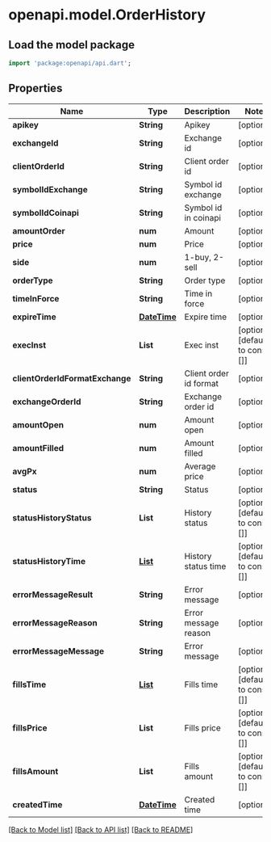 # openapi.model.OrderHistory

## Load the model package
```dart
import 'package:openapi/api.dart';
```

## Properties
Name | Type | Description | Notes
------------ | ------------- | ------------- | -------------
**apikey** | **String** | Apikey | [optional] 
**exchangeId** | **String** | Exchange id | [optional] 
**clientOrderId** | **String** | Client order id | [optional] 
**symbolIdExchange** | **String** | Symbol id exchange | [optional] 
**symbolIdCoinapi** | **String** | Symbol id in coinapi | [optional] 
**amountOrder** | **num** | Amount | [optional] 
**price** | **num** | Price | [optional] 
**side** | **num** | 1-buy, 2-sell | [optional] 
**orderType** | **String** | Order type | [optional] 
**timeInForce** | **String** | Time in force | [optional] 
**expireTime** | [**DateTime**](DateTime.md) | Expire time | [optional] 
**execInst** | **List<String>** | Exec inst | [optional] [default to const []]
**clientOrderIdFormatExchange** | **String** | Client order id format | [optional] 
**exchangeOrderId** | **String** | Exchange order id | [optional] 
**amountOpen** | **num** | Amount open | [optional] 
**amountFilled** | **num** | Amount filled | [optional] 
**avgPx** | **num** | Average price | [optional] 
**status** | **String** | Status | [optional] 
**statusHistoryStatus** | **List<String>** | History status | [optional] [default to const []]
**statusHistoryTime** | [**List<DateTime>**](DateTime.md) | History status time | [optional] [default to const []]
**errorMessageResult** | **String** | Error message | [optional] 
**errorMessageReason** | **String** | Error message reason | [optional] 
**errorMessageMessage** | **String** | Error message | [optional] 
**fillsTime** | [**List<DateTime>**](DateTime.md) | Fills time | [optional] [default to const []]
**fillsPrice** | **List<num>** | Fills price | [optional] [default to const []]
**fillsAmount** | **List<num>** | Fills amount | [optional] [default to const []]
**createdTime** | [**DateTime**](DateTime.md) | Created time | [optional] 

[[Back to Model list]](../README.md#documentation-for-models) [[Back to API list]](../README.md#documentation-for-api-endpoints) [[Back to README]](../README.md)


